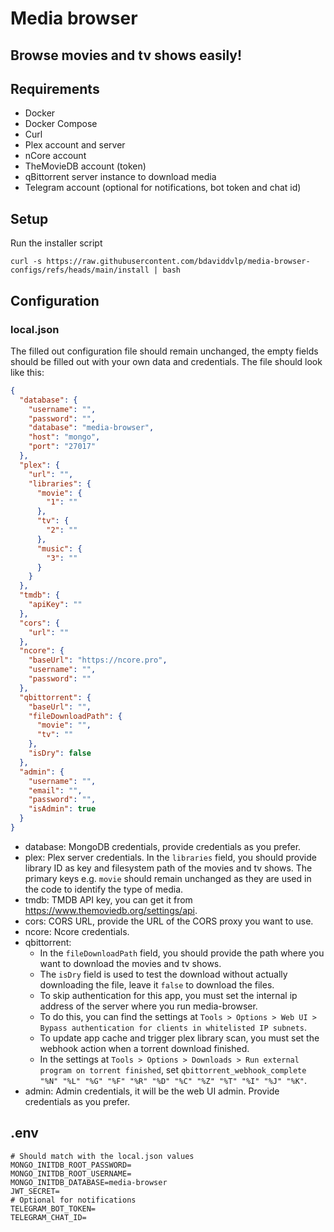 # Media browser
## Browse movies and tv shows easily!


## Requirements

- Docker
- Docker Compose
- Curl
- Plex account and server
- nCore account
- TheMovieDB account (token)
- qBittorrent server instance to download media
- Telegram account (optional for notifications, bot token and chat id)

## Setup

Run the installer script
```
curl -s https://raw.githubusercontent.com/bdaviddvlp/media-browser-configs/refs/heads/main/install | bash
```

## Configuration

### local.json
The filled out configuration file should remain unchanged, the empty fields should be filled out with your own data and credentials. The file should look like this:
```json
{
  "database": {
    "username": "",
    "password": "",
    "database": "media-browser",
    "host": "mongo",
    "port": "27017"
  },
  "plex": {
    "url": "",
    "libraries": {
      "movie": {
        "1": ""
      },
      "tv": {
        "2": ""
      },
      "music": {
        "3": ""
      }
    }
  },
  "tmdb": {
    "apiKey": ""
  },
  "cors": {
    "url": ""
  },
  "ncore": {
    "baseUrl": "https://ncore.pro",
    "username": "",
    "password": ""
  },
  "qbittorrent": {
    "baseUrl": "",
    "fileDownloadPath": {
      "movie": "",
      "tv": ""
    },
    "isDry": false
  },
  "admin": {
    "username": "",
    "email": "",
    "password": "",
    "isAdmin": true
  }
}

```
- database: MongoDB credentials, provide credentials as you prefer.
- plex: Plex server credentials. In the `libraries` field, you should provide library ID as key and filesystem path of the movies and tv shows. The primary keys e.g. `movie` should remain unchanged as they are used in the code to identify the type of media.
- tmdb: TMDB API key, you can get it from https://www.themoviedb.org/settings/api.
- cors: CORS URL, provide the URL of the CORS proxy you want to use.
- ncore: Ncore credentials.
- qbittorrent:
    - In the `fileDownloadPath` field, you should provide the path where you want to download the movies and tv shows.
    - The `isDry` field is used to test the download without actually downloading the file, leave it `false` to download the files.
    - To skip authentication for this app, you must set the internal ip address of the server where you run media-browser.
    - To do this, you can find the settings at `Tools > Options > Web UI > Bypass authentication for clients in whitelisted IP subnets`.
    - To update app cache and trigger plex library scan, you must set the webhook action when a torrent download finished.
    - In the settings at `Tools > Options > Downloads > Run external program on torrent finished`, set `qbittorrent_webhook_complete "%N" "%L" "%G" "%F" "%R" "%D" "%C" "%Z" "%T" "%I" "%J" "%K"`.
- admin: Admin credentials, it will be the web UI admin. Provide credentials as you prefer.

## .env
```
# Should match with the local.json values
MONGO_INITDB_ROOT_PASSWORD=
MONGO_INITDB_ROOT_USERNAME=
MONGO_INITDB_DATABASE=media-browser
JWT_SECRET=
# Optional for notifications
TELEGRAM_BOT_TOKEN=
TELEGRAM_CHAT_ID=
```